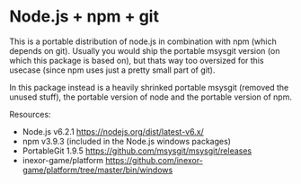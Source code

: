 # Node.js + npm + git

This is a portable distribution of node.js in combination with npm (which depends on git).
Usually you would ship the portable msysgit version (on which this package is based on),
but thats way too oversized for this usecase (since npm uses just a pretty small part of git).

In this package instead is a heavily shrinked portable msysgit (removed the unused stuff), the portable version of node
and the portable version of npm.

Resources:
* Node.js v6.2.1 https://nodejs.org/dist/latest-v6.x/
* npm v3.9.3 (included in the Node.js windows packages)
* PortableGit 1.9.5 https://github.com/msysgit/msysgit/releases
* inexor-game/platform https://github.com/inexor-game/platform/tree/master/bin/windows